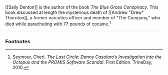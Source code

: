 [[Sally Denton]] is the author of the book *The Blue Grass Conspiracy*. This book discussed at length the mysterious death of [[Andrew "Drew" Thornton]], a former narcotics officer and member of "The Company," who died while parachuting with 77 pounds of cocaine.[^1]

---
### Footnotes

[^1]: Seymour, Cheri. *The Last Circle: Danny Casolaro’s Investigation into the Octopus and the PROMIS Software Scandal*. First Edition. TrineDay, 2010.
